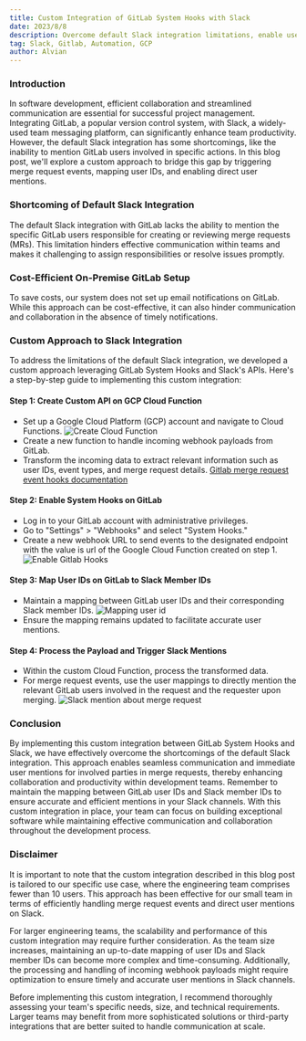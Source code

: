 ```yaml
---
title: Custom Integration of GitLab System Hooks with Slack
date: 2023/8/8
description: Overcome default Slack integration limitations, enable user mentions, and streamline communication for increased productivity.
tag: Slack, Gitlab, Automation, GCP 
author: Alvian
---
```



### Introduction

  

In software development, efficient collaboration and streamlined communication are essential for successful project management. Integrating GitLab, a popular version control system, with Slack, a widely-used team messaging platform, can significantly enhance team productivity. However, the default Slack integration has some shortcomings, like the inability to mention GitLab users involved in specific actions. In this blog post, we'll explore a custom approach to bridge this gap by triggering merge request events, mapping user IDs, and enabling direct user mentions.

  

### Shortcoming of Default Slack Integration

The default Slack integration with GitLab lacks the ability to mention the specific GitLab users responsible for creating or reviewing merge requests (MRs). This limitation hinders effective communication within teams and makes it challenging to assign responsibilities or resolve issues promptly.

  

### Cost-Efficient On-Premise GitLab Setup

To save costs, our system does not set up email notifications on GitLab. While this approach can be cost-effective, it can also hinder communication and collaboration in the absence of timely notifications.

  
  

### Custom Approach to Slack Integration

To address the limitations of the default Slack integration, we developed a custom approach leveraging GitLab System Hooks and Slack's APIs. Here's a step-by-step guide to implementing this custom integration:

  

#### Step 1: Create Custom API on GCP Cloud Function
- Set up a Google Cloud Platform (GCP) account and navigate to Cloud Functions. ![Create Cloud Function](https://storage.alviandk.com/custom-integration-of-gitlab-system-hooks-with-slack-overcoming-limitations-for-mentioning-slack-user-with-default-gitlab-slack-integration/create-cf.png)
- Create a new function to handle incoming webhook payloads from GitLab.
- Transform the incoming data to extract relevant information such as user IDs, event types, and merge request details. [Gitlab merge request event hooks documentation](https://mekar-gitlab.com/help/administration/system_hooks#merge-request-events)
  
#### Step 2: Enable System Hooks on GitLab
- Log in to your GitLab account with administrative privileges.
- Go to "Settings" > "Webhooks" and select "System Hooks."
- Create a new webhook URL to send events to the designated endpoint with the value is url of the Google Cloud Function created on step 1. ![Enable Gitlab Hooks](https://storage.alviandk.com/custom-integration-of-gitlab-system-hooks-with-slack-overcoming-limitations-for-mentioning-slack-user-with-default-gitlab-slack-integration/enable-gitlab-hooks.png)

#### Step 3: Map User IDs on GitLab to Slack Member IDs

- Maintain a mapping between GitLab user IDs and their corresponding Slack member IDs. ![Mapping user id](https://storage.alviandk.com/custom-integration-of-gitlab-system-hooks-with-slack-overcoming-limitations-for-mentioning-slack-user-with-default-gitlab-slack-integration/user-id-mapping.png)
- Ensure the mapping remains updated to facilitate accurate user mentions.

#### Step 4: Process the Payload and Trigger Slack Mentions

- Within the custom Cloud Function, process the transformed data.
- For merge request events, use the user mappings to directly mention the relevant GitLab users involved in the request and the requester upon merging. ![Slack mention about merge request](https://storage.alviandk.com/custom-integration-of-gitlab-system-hooks-with-slack-overcoming-limitations-for-mentioning-slack-user-with-default-gitlab-slack-integration/slack-mr-mention.png)
  
### Conclusion

By implementing this custom integration between GitLab System Hooks and Slack, we have effectively overcome the shortcomings of the default Slack integration. This approach enables seamless communication and immediate user mentions for involved parties in merge requests, thereby enhancing collaboration and productivity within development teams. Remember to maintain the mapping between GitLab user IDs and Slack member IDs to ensure accurate and efficient mentions in your Slack channels. With this custom integration in place, your team can focus on building exceptional software while maintaining effective communication and collaboration throughout the development process.

### Disclaimer

It is important to note that the custom integration described in this blog post is tailored to our specific use case, where the engineering team comprises fewer than 10 users. This approach has been effective for our small team in terms of efficiently handling merge request events and direct user mentions on Slack.

For larger engineering teams, the scalability and performance of this custom integration may require further consideration. As the team size increases, maintaining an up-to-date mapping of user IDs and Slack member IDs can become more complex and time-consuming. Additionally, the processing and handling of incoming webhook payloads might require optimization to ensure timely and accurate user mentions in Slack channels.

Before implementing this custom integration, I recommend thoroughly assessing your team's specific needs, size, and technical requirements. Larger teams may benefit from more sophisticated solutions or third-party integrations that are better suited to handle communication at scale.